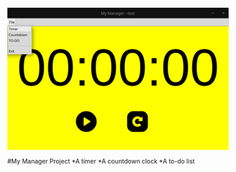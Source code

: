 ![](https://github.com/YounesRabeh/University_Projects/blob/main/my_manager/WIP.png)


#My Manager Project 
*A timer
*A countdown clock
*A to-do list
